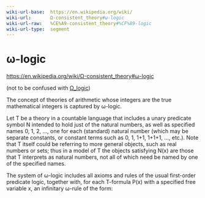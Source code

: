 ```yaml
---
wiki-url-base:  https://en.wikipedia.org/wiki/
wiki-url:       Ω-consistent_theory#ω-logic
wiki-url-raw:   %CE%A9-consistent_theory#%CF%89-logic
wiki-url-type:  segment
---
```

# ω-logic

https://en.wikipedia.org/wiki/Ω-consistent_theory#ω-logic

(not to be confused with [Ω_logic](./Ω_logic.md))

The concept of theories of arithmetic whose integers are the true mathematical integers is captured by ω-logic.

Let T be a theory in a countable language that includes a unary predicate symbol N intended to hold just of the natural numbers, as well as specified names 0, 1, 2, ..., one for each (standard) natural number (which may be separate constants, or constant terms such as 0, 1, 1+1, 1+1+1, ..., etc.). Note that T itself could be referring to more general objects, such as real numbers or sets; thus in a model of T the objects satisfying N(x) are those that T interprets as natural numbers, not all of which need be named by one of the specified names.

The system of ω-logic includes all axioms and rules of the usual first-order predicate logic, together with, for each T-formula P(x) with a specified free variable x, an infinitary ω-rule of the form:
